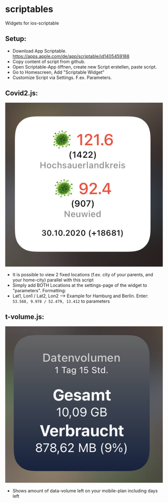 # scriptables
Widgets for ios-scriptable

## Setup:
* Download App Scriptable. https://apps.apple.com/de/app/scriptable/id1405459188
* Copy content of script from github.
* Open Scriptable-App öffnen, create new Script erstellen, paste script.
* Go to Homescreen, Add "Scriptable Widget"
* Customize Script via Settings. F.ex. Parameters.

## Covid2.js:
![Screenshot](covid2.jpg)
- It is possible to view 2 fixed locations (f.ex. city of your parents, and your home-city) parallel with this script
- Simply add BOTH Locations at the settings-page of the widget to "parameters". Formatting:
- Lat1, Lon1 / Lat2, Lon2 --> Example for Hamburg and Berlin. Enter: `53.568, 9.978 / 52.479, 13.412` to parameters

## t-volume.js:
![Screenshot](t-volume.jpg)
- Shows amount of data-volume left on your mobile-plan including days left
